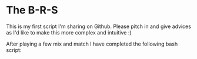 # The B-R-S

This is my first script I'm sharing on Github. Please pitch in and give advices as I'd like to make this more complex and intuitive :) 

After playing a few mix and match I have completed the following bash script:

